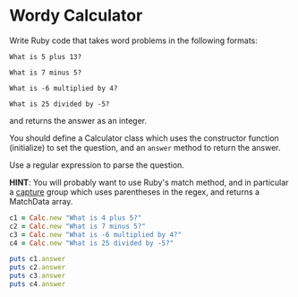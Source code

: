 # Wordy Calculator

Write Ruby code that takes word problems in the following formats:

```plain
What is 5 plus 13?

What is 7 minus 5?

What is -6 multiplied by 4?

What is 25 divided by -5?
```

and returns the answer as an integer.

You should define a Calculator class which uses the constructor function (initialize) to set the question, and an `answer` method to return the answer.

Use a regular expression to parse the question.

**HINT**: You will probably want to use Ruby's match method, and in particular a [capture](https://code.tutsplus.com/tutorials/ruby-for-newbies-regular-expressions--net-19812) group which uses parentheses in the regex, and returns a MatchData array.

```ruby
c1 = Calc.new "What is 4 plus 5?"
c2 = Calc.new "What is 7 minus 5?"
c3 = Calc.new "What is -6 multiplied by 4?"
c4 = Calc.new "What is 25 divided by -5?"

puts c1.answer
puts c2.answer
puts c3.answer
puts c4.answer
```
